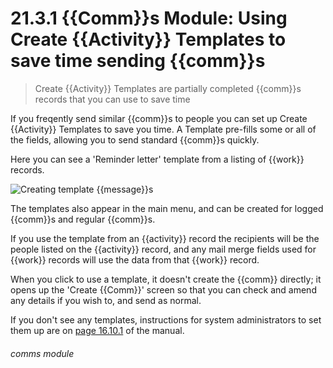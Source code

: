# 21.3.1 {{Comm}}s Module: Using Create {{Activity}} Templates to save time sending {{comm}}s

> Create {{Activity}} Templates  are partially completed {{comm}}s records that you can use to save time

If you freqently send similar {{comm}}s to people you can set up Create {{Activity}} Templates to save you time. A Template
pre-fills some or all of the fields, allowing you to send standard {{comm}}s quickly.

Here you can see a 'Reminder letter' template from a listing of {{work}} records.

![Creating template {{message}}s](21.3.2a.png)

The templates also appear in the main menu, and can be created for logged {{comm}}s and regular {{comm}}s.

If you use the template from an {{activity}} record the recipients will be the people listed on the {{activity}} record,
and any mail merge fields used for {{work}} records will use the data from that {{work}} record.

When you click to use a template, it doesn't create the {{comm}} directly; it opens up the 'Create {{Comm}}' screen
so that you can check and amend any details if you wish to, and send as normal.

If you don't see any templates, instructions for system administrators to set them up are on [page 16.10.1](/help/index/p/16.10.1)
of the manual.

###### comms module

